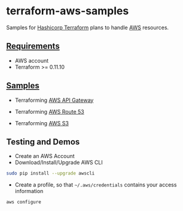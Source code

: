 # terraform-aws-samples

Samples for [Hashicorp Terraform](https://www.terraform.io/) plans to handle [AWS](https://aws.amazon.com) resources.

## [Requirements](#requirements)

* AWS account
* Terraform >= 0.11.10

## [Samples](#samples)

* Terraforming [AWS API Gateway](tf-aws-apigateway/README.md)

* Terraforming [AWS Route 53](tf-aws-route53/README.md)

* Terraforming [AWS S3](tf-aws-s3/README.md)

## Testing and Demos

* Create an AWS Account
* Download/Install/Upgrade AWS CLI

```bash
sudo pip install --upgrade awscli
```

* Create a profile, so that ```~/.aws/credentials``` contains your access information

```bash
aws configure
```
